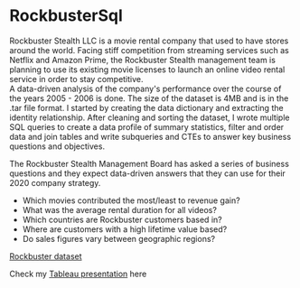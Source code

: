 # RockbusterSql
Rockbuster Stealth LLC is a movie rental company that used to have stores around the
world. Facing stiff competition from streaming services such as Netflix and Amazon Prime,
the Rockbuster Stealth management team is planning to use its existing movie licenses to
launch an online video rental service in order to stay competitive.  
A data-driven analysis of the company's performance over the course of the years 2005 - 2006 is done. The size of the dataset is 4MB and is in the .tar file format. I started by creating the data dictionary and extracting the identity relationship. After cleaning and sorting the dataset, I wrote multiple SQL queries to create a data profile of summary statistics, filter and order data and join tables and write subqueries and CTEs to answer key business questions and objectives.

The Rockbuster Stealth Management Board has asked a series of business questions and
they expect data-driven answers that they can use for their 2020 company strategy.

* Which movies contributed the most/least to revenue gain?
* What was the average rental duration for all videos?
* Which countries are Rockbuster customers based in?
* Where are customers with a high lifetime value based?
* Do sales figures vary between geographic regions?

[Rockbuster dataset](http://www.postgresqltutorial.com/wp-content/uploads/2019/05/dvdrental.zip)


Check my [Tableau presentation]( https://public.tableau.com/app/profile/lekshmi3616/viz/acheivement3/Story1) here
